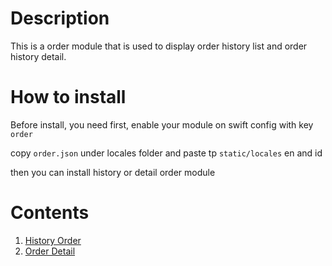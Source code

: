 # Description
This is a order module that is used to display order history list and order history detail.

# How to install

Before install, you need first, enable your module on swift config with key ````order````

copy `order.json` under locales folder and paste tp `static/locales` en and id

then you can install history or detail order module

# Contents
1. [History Order](history/readme.md) 
2. [Order Detail](detail/readme.md) 

